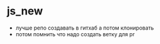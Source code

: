 # js_new

- лучше репо создавать в гитхаб а потом клонировать
- потом помнить что надо создать ветку для pr